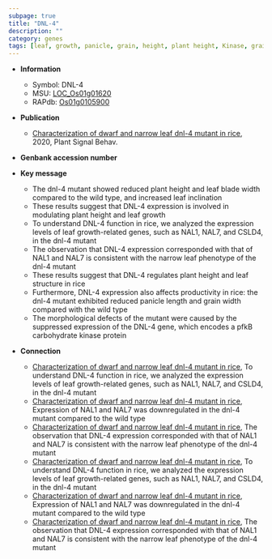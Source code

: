 ```yaml
---
subpage: true
title: "DNL-4"
description: ""
category: genes
tags: [leaf, growth, panicle, grain, height, plant height, Kinase, grain width, kinase, panicle length]
---
```


* **Information**  
    + Symbol: DNL-4  
    + MSU: [LOC_Os01g01620](http://rice.plantbiology.msu.edu/cgi-bin/ORF_infopage.cgi?orf=LOC_Os01g01620)  
    + RAPdb: [Os01g0105900](http://rapdb.dna.affrc.go.jp/viewer/gbrowse_details/irgsp1?name=Os01g0105900)  

* **Publication**  
    + [Characterization of dwarf and narrow leaf  dnl-4 mutant in rice](http://www.ncbi.nlm.nih.gov/pubmed?term=Characterization+of+dwarf+and+narrow+leaf++dnl-4+mutant+in+rice%5BTitle%5D), 2020, Plant Signal Behav.

* **Genbank accession number**  

* **Key message**  
    + The dnl-4 mutant showed reduced plant height and leaf blade width compared to the wild type, and increased leaf inclination
    + These results suggest that DNL-4 expression is involved in modulating plant height and leaf growth
    + To understand DNL-4 function in rice, we analyzed the expression levels of leaf growth-related genes, such as NAL1, NAL7, and CSLD4, in the dnl-4 mutant
    + The observation that DNL-4 expression corresponded with that of NAL1 and NAL7 is consistent with the narrow leaf phenotype of the dnl-4 mutant
    + These results suggest that DNL-4 regulates plant height and leaf structure in rice
    + Furthermore, DNL-4 expression also affects productivity in rice: the dnl-4 mutant exhibited reduced panicle length and grain width compared with the wild type
    + The morphological defects of the mutant were caused by the suppressed expression of the DNL-4 gene, which encodes a pfkB carbohydrate kinase protein

* **Connection**  
    + [Characterization of dwarf and narrow leaf  dnl-4 mutant in rice](http://www.ncbi.nlm.nih.gov/pubmed?term=Characterization+of+dwarf+and+narrow+leaf++dnl-4+mutant+in+rice%5BTitle%5D),  To understand DNL-4 function in rice, we analyzed the expression levels of leaf growth-related genes, such as NAL1, NAL7, and CSLD4, in the dnl-4 mutant
    + [Characterization of dwarf and narrow leaf  dnl-4 mutant in rice](http://www.ncbi.nlm.nih.gov/pubmed?term=Characterization+of+dwarf+and+narrow+leaf++dnl-4+mutant+in+rice%5BTitle%5D),  Expression of NAL1 and NAL7 was downregulated in the dnl-4 mutant compared to the wild type
    + [Characterization of dwarf and narrow leaf  dnl-4 mutant in rice](http://www.ncbi.nlm.nih.gov/pubmed?term=Characterization+of+dwarf+and+narrow+leaf++dnl-4+mutant+in+rice%5BTitle%5D),  The observation that DNL-4 expression corresponded with that of NAL1 and NAL7 is consistent with the narrow leaf phenotype of the dnl-4 mutant
    + [Characterization of dwarf and narrow leaf  dnl-4 mutant in rice](http://www.ncbi.nlm.nih.gov/pubmed?term=Characterization+of+dwarf+and+narrow+leaf++dnl-4+mutant+in+rice%5BTitle%5D),  To understand DNL-4 function in rice, we analyzed the expression levels of leaf growth-related genes, such as NAL1, NAL7, and CSLD4, in the dnl-4 mutant
    + [Characterization of dwarf and narrow leaf  dnl-4 mutant in rice](http://www.ncbi.nlm.nih.gov/pubmed?term=Characterization+of+dwarf+and+narrow+leaf++dnl-4+mutant+in+rice%5BTitle%5D),  Expression of NAL1 and NAL7 was downregulated in the dnl-4 mutant compared to the wild type
    + [Characterization of dwarf and narrow leaf  dnl-4 mutant in rice](http://www.ncbi.nlm.nih.gov/pubmed?term=Characterization+of+dwarf+and+narrow+leaf++dnl-4+mutant+in+rice%5BTitle%5D),  The observation that DNL-4 expression corresponded with that of NAL1 and NAL7 is consistent with the narrow leaf phenotype of the dnl-4 mutant



